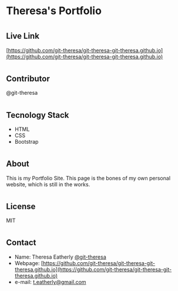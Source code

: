 # Theresa's Portfolio
# <h2> Live Link </h2>
[https://github.com/git-theresa/git-theresa-git-theresa.github.io](https://github.com/git-theresa/git-theresa-git-theresa.github.io)
# <h2>Contributor
@git-theresa
# <h2> Tecnology Stack </h2>
* HTML
* CSS
* Bootstrap
# <h2> About </h2>
This is my Portfolio Site. This page is the bones of my own personal website, which is still in the works.
# <h2> License</h2>
MIT
# <h2> Contact </h2>
* Name: Theresa Eatherly [@git-theresa](@git-theresa)
* Webpage: [https://github.com/git-theresa/git-theresa-git-theresa.github.io](https://github.com/git-theresa/git-theresa-git-theresa.github.io)
* e-mail: [t.eatherly@gmail.com](t.eatherly@gmail.com)